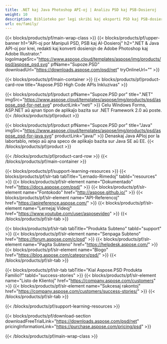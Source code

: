 ```yaml
---
title: .NET kaj Java Photoshop API-oj | Analizu PSD kaj PSB-Dosieroj
weight: 10
description: Biblioteko por legi skribi kaj eksporti PSD kaj PSB-dosierojn sur pluraj platformoj. Ekstraktu kaj manipulu tavolojn sen Photoshop instalita.
url: eo/family/
---
```


{{< blocks/products/pf/main-wrap-class >}}
{{< blocks/products/pf/upper-banner h1="API-oj por Manipuli PSD, PSB kaj AI-Dosieroj" h2=".NET & Java API-oj por krei, redakti kaj konverti dosierojn de Adobe Photoshop kaj Adobe Illustrator." logoImageSrc="https://www.aspose.cloud/templates/aspose/img/products/psd/aspose_psd.svg" pfName="Supoze.PSD" downloadUrl="https://downloads.aspose.com/psd/net" tryOnlineUrl="" >}}

{{< blocks/products/pf/main-container >}}
{{< blocks/products/pf/product-card-row title="Aspose.PSD High Code APIs Inkluzivas" >}}

{{< blocks/products/pf/product pfName="Supoze.PSD por" title=".NET" imgSrc="https://www.aspose.cloud/templates/aspose/img/products/psd/aspose_psd-for-net.svg" productLink="net/" >}}
Celu Windows Forms, ASP.NET aŭ ajnan tipon de aplikaĵo bazita sur .NET Framework 2.0 aŭ poste.
{{< /blocks/products/pf/product >}}

{{< blocks/products/pf/product pfName="Supoze.PSD por" title="Java" imgSrc="https://www.aspose.cloud/templates/aspose/img/products/psd/aspose_psd-for-java.svg" productLink="java/" >}}
Denaskaj Java APIoj por la labortablo, retejo aŭ ajna speco de aplikaĵo bazita sur Java SE aŭ EE.
{{< /blocks/products/pf/product >}}

{{< /blocks/products/pf/product-card-row >}}
{{< /blocks/products/pf/main-container >}}

{{< blocks/products/pf/support-learning-resources >}}
{{< blocks/products/pf/slr-tab tabTitle="Lernado-Rimedoj" tabId="resources" >}}
{{< blocks/products/pf/slr-element name="Dokumentado" href="https://docs.aspose.com/psd/" >}}
{{< blocks/products/pf/slr-element name="Fontokodo" href="http://aspose.github.io/" >}}
{{< blocks/products/pf/slr-element name="API-Referencoj" href="https://apireference.aspose.com/" >}}
{{< blocks/products/pf/slr-element name="Lernejaj Videoj" href="https://www.youtube.com/user/asposevideo" >}}
{{< /blocks/products/pf/slr-tab >}}

{{< blocks/products/pf/slr-tab tabTitle="Produkta Subteno" tabId="support" >}}
{{< blocks/products/pf/slr-element name="Senpaga Subteno" href="https://forum.aspose.com/c/psd" >}}
{{< blocks/products/pf/slr-element name="Pagita Subteno" href="https://helpdesk.aspose.com/" >}}
{{< blocks/products/pf/slr-element name="Blogo" href="https://blog.aspose.com/category/psd/" >}}
{{< /blocks/products/pf/slr-tab >}}

{{< blocks/products/pf/slr-tab tabTitle="Kial Aspose.PSD Produkta Familio?" tabId="success-stories" >}}
{{< blocks/products/pf/slr-element name="Listo de Klientoj" href="https://company.aspose.com/customers" >}}
{{< blocks/products/pf/slr-element name="Sukcesaj rakontoj" href="https://company.aspose.com/customers/success-stories/" >}}
{{< /blocks/products/pf/slr-tab >}}

{{< /blocks/products/pf/support-learning-resources >}}

{{< blocks/products/pf/download-section downloadFreeTrialLink="https://downloads.aspose.com/psd/net" pricingInformationLink="https://purchase.aspose.com/pricing/psd" >}}

{{< /blocks/products/pf/main-wrap-class >}}

